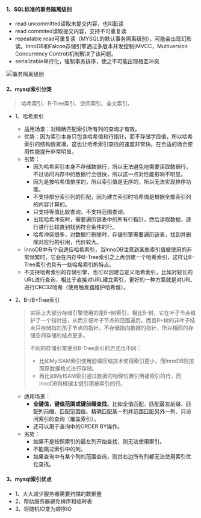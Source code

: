#### 1、SQL标准的事务隔离级别

- read uncommitted读取未提交内容，也叫脏读
- read commited读取提交内容，支持不可重复读
- repeatable read可重复读（MYSQL的默认事务隔离级别），可能会出现幻影读。InnoDB和Falcon存储引擎通过多版本并发控制(MVCC，Multiversion Concurrency Control)机制解决了该问题。
- serializable串行化，强制事务排序，使之不可能出现相互冲突

![事务隔离级别](E:\笔记\笔试面试记录\图片\事务隔离级别.jpg)

#### 2、mysql索引分类

> 哈希索引、B-Tree索引、空间索引、全文索引。

- 1、哈希索引

  - 适用场景：对精确匹配索引所有列的查询才有效。
  - 优势：因为索引本身只包含哈希值和行指针，而不存储字段值，所以哈希索引的结构很紧凑，这也让哈希索引查找的速度非常快。在合适的场合使用性能提升非常明显。
  - 劣势：
    - 因为哈希索引本身不存储数据行，所以无法避免地需要读取数据行，不过访问内存中的数据行会很快，所以这一点对性能影响不明显。
    - 因为是按哈希值排序的，所以索引值是无序的，所以无法实现排序功能。
    - 不支持部分索引列的匹配，因为建立索引时哈希值是根据全部索引列的内容计算的。
    - 只支持等值比较查询，不支持范围查询。
    - 出现哈希冲突时，需要遍历链表中的所有行指针，然后读取数据，逐行进行比较直到找到符合条件的行。
    - 哈希冲突很多，对数据行删除时，存储引擎需要遍历链表，找到并删除对应行的引用，代价较大。
  - InnoDB中有个自适应哈希索引，当InnoDB注意到某些索引值被使用的非常频繁时，它会在内存中B-Tree索引之上再创建一个哈希索引，这样让B-Tree索引也具有一些哈希索引的特点。
  - 不支持哈希索引的存储引擎，也可以创建自定义哈希索引，比如对较长的URL进行查询，相比于直接对URL建立索引，更好的一种方案就是对URL进行CRC32哈希（使用触发器维护哈希值）。

- 2、B-/B+Tree索引

  > 实际上大部分存储引擎使用的是B+树索引，相比B-树，它在叶子节点维护了一个指针链，从而方便叶子节点的范围遍历。而且B+树的非叶子结点只存储指向孩子节点的指针，不存储指向数据的指针，所以相同的存储空间存储的结点更多。
  >
  > 不同的存储引擎使用B-Tree索引的方式也不同：
  >
  > - 比如MyISAM索引使用前缀压缩技术使得索引更小，而InnoDB则按照原数据格式进行存储。
  > - 再比如MyISAM索引通过数据的物理位置引用被索引的行，而InnoDB则根据主键引用被索引的行。

  - 适用场景：
    - **全键值，键值范围或键前缀查找**。比如全值匹配、匹配最左前缀、匹配列前缀、匹配范围值、精确匹配某一列并范围匹配另外一列、只访问索引的查询（覆盖索引）。
    - 还可以用于查询中的ORDER BY操作。
  - 劣势：
    - 如果不是按照索引的最左列开始查找，则无法使用索引。
    - 不能跳过索引中的列。
    - 如果查询中有某个列的范围查询，则其右边所有列都无法使用索引优化查找。

#### 3、mysql索引优点

- 1、大大减少服务器需要扫描的数据量
- 2、帮助服务器避免排序和临时表
- 3、将随机IO变为顺序IO